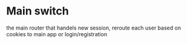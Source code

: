 
# Main switch
the main router that handels new session, reroute each user based on cookies to main app or login/registration
